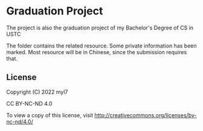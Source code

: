 # Graduation Project

The project is also the graduation project of my Bachelor's Degree of CS in USTC

The folder contains the related resource.
Some private information has been marked.
Most resource will be in Chinese, since the submission requires that.

## License

Copyright (C) 2022 myl7

CC BY-NC-ND 4.0

To view a copy of this license, visit http://creativecommons.org/licenses/by-nc-nd/4.0/
